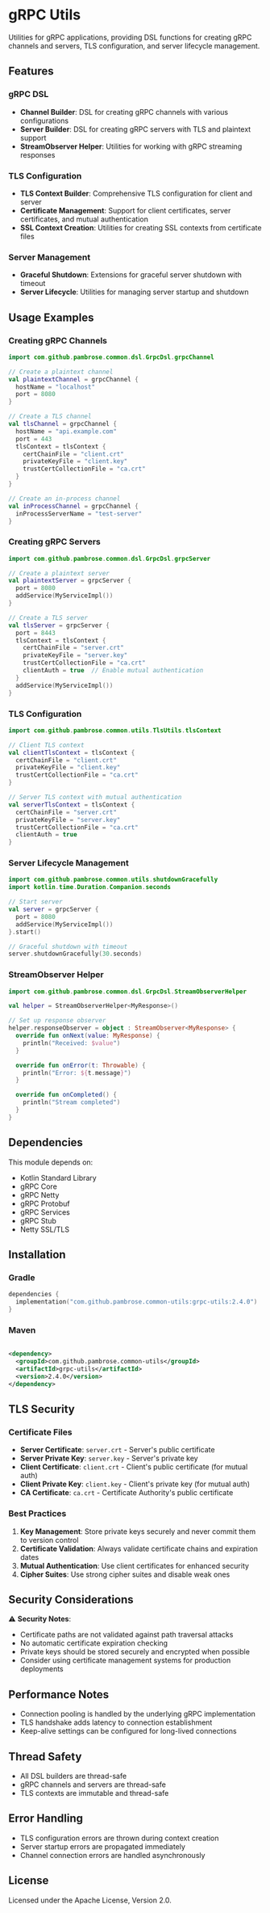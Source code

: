 # gRPC Utils

Utilities for gRPC applications, providing DSL functions for creating gRPC channels and servers, TLS configuration, and
server lifecycle management.

## Features

### gRPC DSL

- **Channel Builder**: DSL for creating gRPC channels with various configurations
- **Server Builder**: DSL for creating gRPC servers with TLS and plaintext support
- **StreamObserver Helper**: Utilities for working with gRPC streaming responses

### TLS Configuration

- **TLS Context Builder**: Comprehensive TLS configuration for client and server
- **Certificate Management**: Support for client certificates, server certificates, and mutual authentication
- **SSL Context Creation**: Utilities for creating SSL contexts from certificate files

### Server Management

- **Graceful Shutdown**: Extensions for graceful server shutdown with timeout
- **Server Lifecycle**: Utilities for managing server startup and shutdown

## Usage Examples

### Creating gRPC Channels

```kotlin
import com.github.pambrose.common.dsl.GrpcDsl.grpcChannel

// Create a plaintext channel
val plaintextChannel = grpcChannel {
  hostName = "localhost"
  port = 8080
}

// Create a TLS channel
val tlsChannel = grpcChannel {
  hostName = "api.example.com"
  port = 443
  tlsContext = tlsContext {
    certChainFile = "client.crt"
    privateKeyFile = "client.key"
    trustCertCollectionFile = "ca.crt"
  }
}

// Create an in-process channel
val inProcessChannel = grpcChannel {
  inProcessServerName = "test-server"
}
```

### Creating gRPC Servers

```kotlin
import com.github.pambrose.common.dsl.GrpcDsl.grpcServer

// Create a plaintext server
val plaintextServer = grpcServer {
  port = 8080
  addService(MyServiceImpl())
}

// Create a TLS server
val tlsServer = grpcServer {
  port = 8443
  tlsContext = tlsContext {
    certChainFile = "server.crt"
    privateKeyFile = "server.key"
    trustCertCollectionFile = "ca.crt"
    clientAuth = true  // Enable mutual authentication
  }
  addService(MyServiceImpl())
}
```

### TLS Configuration

```kotlin
import com.github.pambrose.common.utils.TlsUtils.tlsContext

// Client TLS context
val clientTlsContext = tlsContext {
  certChainFile = "client.crt"
  privateKeyFile = "client.key"
  trustCertCollectionFile = "ca.crt"
}

// Server TLS context with mutual authentication
val serverTlsContext = tlsContext {
  certChainFile = "server.crt"
  privateKeyFile = "server.key"
  trustCertCollectionFile = "ca.crt"
  clientAuth = true
}
```

### Server Lifecycle Management

```kotlin
import com.github.pambrose.common.utils.shutdownGracefully
import kotlin.time.Duration.Companion.seconds

// Start server
val server = grpcServer {
  port = 8080
  addService(MyServiceImpl())
}.start()

// Graceful shutdown with timeout
server.shutdownGracefully(30.seconds)
```

### StreamObserver Helper

```kotlin
import com.github.pambrose.common.dsl.GrpcDsl.StreamObserverHelper

val helper = StreamObserverHelper<MyResponse>()

// Set up response observer
helper.responseObserver = object : StreamObserver<MyResponse> {
  override fun onNext(value: MyResponse) {
    println("Received: $value")
  }

  override fun onError(t: Throwable) {
    println("Error: ${t.message}")
  }

  override fun onCompleted() {
    println("Stream completed")
  }
}
```

## Dependencies

This module depends on:

- Kotlin Standard Library
- gRPC Core
- gRPC Netty
- gRPC Protobuf
- gRPC Services
- gRPC Stub
- Netty SSL/TLS

## Installation

### Gradle

```kotlin
dependencies {
  implementation("com.github.pambrose.common-utils:grpc-utils:2.4.0")
}
```

### Maven

```xml

<dependency>
  <groupId>com.github.pambrose.common-utils</groupId>
  <artifactId>grpc-utils</artifactId>
  <version>2.4.0</version>
</dependency>
```

## TLS Security

### Certificate Files

- **Server Certificate**: `server.crt` - Server's public certificate
- **Server Private Key**: `server.key` - Server's private key
- **Client Certificate**: `client.crt` - Client's public certificate (for mutual auth)
- **Client Private Key**: `client.key` - Client's private key (for mutual auth)
- **CA Certificate**: `ca.crt` - Certificate Authority's public certificate

### Best Practices

1. **Key Management**: Store private keys securely and never commit them to version control
2. **Certificate Validation**: Always validate certificate chains and expiration dates
3. **Mutual Authentication**: Use client certificates for enhanced security
4. **Cipher Suites**: Use strong cipher suites and disable weak ones

## Security Considerations

⚠️ **Security Notes**:

- Certificate paths are not validated against path traversal attacks
- No automatic certificate expiration checking
- Private keys should be stored securely and encrypted when possible
- Consider using certificate management systems for production deployments

## Performance Notes

- Connection pooling is handled by the underlying gRPC implementation
- TLS handshake adds latency to connection establishment
- Keep-alive settings can be configured for long-lived connections

## Thread Safety

- All DSL builders are thread-safe
- gRPC channels and servers are thread-safe
- TLS contexts are immutable and thread-safe

## Error Handling

- TLS configuration errors are thrown during context creation
- Server startup errors are propagated immediately
- Channel connection errors are handled asynchronously

## License

Licensed under the Apache License, Version 2.0.
